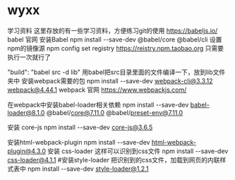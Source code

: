 # wyxx
学习资料
这里存放的有一些学习资料，方便练习git的使用
https://babeljs.io/  babel 官网
安装Babel npm install --save-dev @babel/core @babel/cli
设置 npm的镜像源  npm config set registry https://reistry.npm.taobao.org
只需要执行一次就行了

 "build": "babel src -d lib"
 用babel把src目录里面的文件编译一下，放到lib文件夹中
安装webpack需要的包
 npm install --save-dev webpack-cli@3.3.12  webpack@4.44.1
 webpack 官网 https://www.webpackjs.com/

 在webpack中安装babel-loader相关依赖
 npm install --save-dev babel-loader@8.1.0 @babel/core@7.11.0 @babel/preset-env@7.11.0

 安装 core-js
 npm install --save-dev core-js@3.6.5

 安装html-webpack-plugin
 npm install --save-dev html-webpack-plugin@4.3.0
安装 css-loader  这样可以识别到css文件
npm install --save-dev css-loader@4.1.1
#安装style-loader   把识别到的css文件，加载到网页的内联样式表中
npm install --save-dev style-loader@1.2.1
